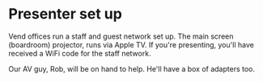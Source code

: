 Presenter set up
================

Vend offices run a staff and guest network set up. 
The main screen (boardroom) projector, runs via Apple TV. If you're presenting, you'll have received a WiFi code for the staff network.

Our AV guy, Rob, will be on hand to help. He'll have a box of adapters too.

